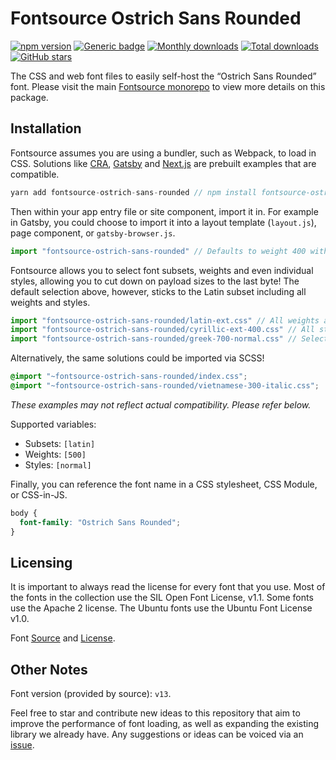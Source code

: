 # Fontsource Ostrich Sans Rounded
[![npm version](https://badge.fury.io/js/fontsource-ostrich-sans-rounded.svg)](https://www.npmjs.com/package/fontsource-ostrich-sans-rounded) [![Generic badge](https://img.shields.io/badge/fontsource-passing-brightgreen)](https://github.com/fontsource/fontsource) [![Monthly downloads](https://badgen.net/npm/dm/fontsource-ostrich-sans-rounded)](https://github.com/fontsource/fontsource) [![Total downloads](https://badgen.net/npm/dt/fontsource-ostrich-sans-rounded)](https://github.com/fontsource/fontsource) [![GitHub stars](https://img.shields.io/github/stars/fontsource/fontsource.svg?style=social&label=Star)](https://github.com/fontsource/fontsource/stargazers)

The CSS and web font files to easily self-host the “Ostrich Sans Rounded” font. Please visit the main [Fontsource monorepo](https://github.com/fontsource/fontsource) to view more details on this package.

## Installation

Fontsource assumes you are using a bundler, such as Webpack, to load in CSS. Solutions like [CRA](https://create-react-app.dev/), [Gatsby](https://www.gatsbyjs.org/) and [Next.js](https://nextjs.org/) are prebuilt examples that are compatible.

```javascript
yarn add fontsource-ostrich-sans-rounded // npm install fontsource-ostrich-sans-rounded
```

Then within your app entry file or site component, import it in. For example in Gatsby, you could choose to import it into a layout template (`layout.js`), page component, or `gatsby-browser.js`.

```javascript
import "fontsource-ostrich-sans-rounded" // Defaults to weight 400 with all styles included.
```

Fontsource allows you to select font subsets, weights and even individual styles, allowing you to cut down on payload sizes to the last byte! The default selection above, however, sticks to the Latin subset including all weights and styles.

```javascript
import "fontsource-ostrich-sans-rounded/latin-ext.css" // All weights and styles included.
import "fontsource-ostrich-sans-rounded/cyrillic-ext-400.css" // All styles included.
import "fontsource-ostrich-sans-rounded/greek-700-normal.css" // Select either normal or italic.
```

Alternatively, the same solutions could be imported via SCSS!

```scss
@import "~fontsource-ostrich-sans-rounded/index.css";
@import "~fontsource-ostrich-sans-rounded/vietnamese-300-italic.css";
```

_These examples may not reflect actual compatibility. Please refer below._

Supported variables:
- Subsets: `[latin]`
- Weights: `[500]`
- Styles: `[normal]`

Finally, you can reference the font name in a CSS stylesheet, CSS Module, or CSS-in-JS.

```css
body {
  font-family: "Ostrich Sans Rounded";
}
```

## Licensing 

It is important to always read the license for every font that you use.
Most of the fonts in the collection use the SIL Open Font License, v1.1. Some fonts use the Apache 2 license. The Ubuntu fonts use the Ubuntu Font License v1.0.

Font [Source](https://github.com/theleagueof/ostrich-sans) and [License](https://github.com/theleagueof/ostrich-sans/blob/master/Open%20Font%20License.markdown).

## Other Notes

Font version (provided by source): `v13`.

Feel free to star and contribute new ideas to this repository that aim to improve the performance of font loading, as well as expanding the existing library we already have. Any suggestions or ideas can be voiced via an [issue](https://github.com/fontsource/fontsource/issues).

